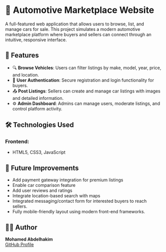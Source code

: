 # 🚗 Automotive Marketplace Website

A full-featured web application that allows users to browse, list, and manage cars for sale. This project simulates a modern automotive marketplace platform where buyers and sellers can connect through an intuitive, responsive interface.

## 📌 Features

- 🔍 **Browse Vehicles**: Users can filter listings by make, model, year, price, and location.
- 📝 **User Authentication**: Secure registration and login functionality for buyers.
- 📤 **Post Listings**: Sellers can create and manage car listings with images and detailed information.
- ⚙️ **Admin Dashboard**: Admins can manage users, moderate listings, and control platform activity.

## 🛠️ Technologies Used

### Frontend:
- HTML5, CSS3, JavaScript

## 🧪 Future Improvements

- Add payment gateway integration for premium listings
- Enable car comparison feature
- Add user reviews and ratings
- Integrate location-based search with maps
- Integrated messaging/contact form for interested buyers to reach sellers.
- Fully mobile-friendly layout using modern front-end frameworks.


## 👨‍💻 Author

**Mohamed Abdelhakim**  
[GitHub Profile](https://github.com/MohamedWalid70)
